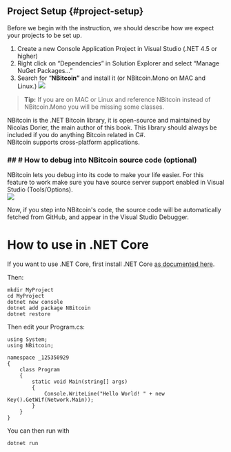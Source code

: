 ## Project Setup {#project-setup}

Before we begin with the instruction, we should describe how we expect your projects to be set up.

1.  Create a new Console Application Project in Visual Studio (.NET 4.5 or higher)
2.  Right click on “Dependencies” in Solution Explorer and select “Manage NuGet Packages…”
3.  Search for “**NBitcoin”** and install it (or NBitcoin.Mono on MAC and Linux.)
![](../assets/nuget.png)  

> **Tip:** If you are on MAC or Linux and reference NBitcoin instead of NBitcoin.Mono you will be missing some classes.  

NBitcoin is the .NET Bitcoin library, it is open-source and maintained by Nicolas Dorier, the main author of this book.
This library should always be included if you do anything Bitcoin related in C#.  
NBitcoin supports cross-platform applications.  

### ## # How to debug into NBitcoin source code (optional)  

NBitcoin lets you debug into its code to make your life easier. For this feature to work make sure you have source server support enabled in Visual Studio (Tools/Options).   
![](../assets/visualstudio_enablesourceserversupport.png)  

Now, if you step into NBitcoin's code, the source code will be automatically fetched from GitHub, and appear in the Visual Studio Debugger.  

# How to use in .NET Core

If you want to use .NET Core, first install .NET Core [as documented here](https://www.microsoft.com/net/core#windowsvs2017).

Then:
```
mkdir MyProject
cd MyProject
dotnet new console
dotnet add package NBitcoin
dotnet restore
```
Then edit your Program.cs:
```
using System;
using NBitcoin;

namespace _125350929
{
    class Program
    {
        static void Main(string[] args)
        {
            Console.WriteLine("Hello World! " + new Key().GetWif(Network.Main));
        }
    }
}
```
You can then run with
```
dotnet run
```
